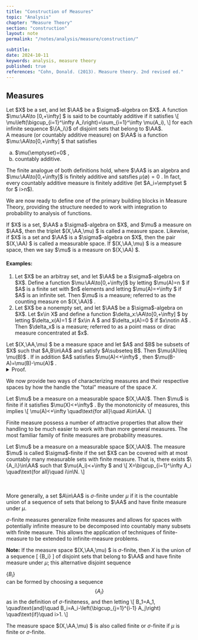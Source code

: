 ```yaml
---
title: "Construction of Measures"
topic: "Analysis"
chapter: "Measure Theory"
section: "construction"
layout: note
permalink: "/notes/analysis/measure/construction/"

subtitle: 
date: 2024-10-11
keywords: analysis, measure theory
published: true
references: "Cohn, Donald. (2013). Measure theory. 2nd revised ed."
---
```


## Measures

<div class='definition' name='Countably additive'>
Let $X$ be a set, and let $\AA$ be a $\sigma$-algebra on $X$. A function $\mu:\AA\to [0,+\infty] $ is said to be countably additive if it satisfies
\[
\mu\left(\bigcup_{i=1}^\infty A_i\right)=\sum_{i=1}^\infty \mu(A_i),
\]
for each infinite sequence $\{A_i\}$ of disjoint sets that belong to $\AA$. 
</div>

<div class='definition' name='Measure'>
A measure (or countably additive measure) on $\AA$ is a function $\mu:\AA\to[0,+\infty] $ that satisfies
<ol type="a">
    <li>$\mu(\emptyset)=0$ ,</li>
    <li>countably additive.</li>
</ol>
</div>

The finite analogue of both definitions hold, where $\AA$ is an algebra and $\mu:\AA\to[0,+\infty]$ is finitely additive and satsfies $\mu(\emptyset)=0$ . In fact, every countably additive measure is finitely additive (let $A_i=\emptyset $ for $ i>n$). 

We are now ready to define one of the primary building blocks in Measure Theory, providing the structure needed to work with integration to probability to analysis of functions. 

<div class='definition' name='Measure space'>
If $X$ is a set, $\AA$ a $\sigma$-algebra on $X$, and $\mu$ a measure on $\AA$, then the triplet $(X,\AA,\mu) $ is called a measure space. Likewise, if $X$ is a set and $\AA$ is a $\sigma$-algebra on $X$, then the pair $(X,\AA) $ is called a measurable space. If $(X,\AA,\mu) $ is a measure space, then we say $\mu$ is a measure on $(X,\AA) $. 
</div>

#### Examples:

<ol>
    <li>Let $X$ be an arbitray set, and let $\AA$ be a $\sigma$-algebra on $X$. Define a function $\mu:\AA\to[0,+\infty]$ by letting $\mu(A)=n $ if $A$ is a finite set with $n$ elements and letting $\mu(A)=+\infty $ if $A$ is an infinite set. Then $\mu$ is a measure; referred to as the counting measure on $(X,\AA)$ .</li>
    <li>Let $X$ be a nonempty set, and let $\AA$ be a $\sigma$-algebra on $X$. Let $x\in X$ and define a function $\delta_x:\AA\to[0,+\infty] $ by letting $\delta_x(A)=1 $ if $x\in A $ and $\delta_x(A)=0 $ if $x\notin A$ . Then $\delta_x$ is a measure; referred to as a point mass or dirac measure concentrated at $x$.</li>
</ol>

<div class='proposition' name='Monotonicity of measures'>
Let $(X,\AA,\mu) $ be a measure space and let $A$ and $B$ be subsets of $X$ such that $A,B\in\AA$ and satisfy $A\subseteq B$. Then $\mu(A)\leq \mu(B)$ . If in addition $A$ satisfies $\mu(A)<+\infty$ , then $\mu(B-A)=\mu(B)-\mu(A)$ . 
</div>

<details class='proof'>
<summary>Proof.</summary>
The sets $A$ and $B-A$ are disjoint and satisfy $B=A\cup (B-A)$ ; thus the additivity of $\mu$ implies that
\[
\mu(B)=\mu(A)+\mu(B-A).
\]
Since $\mu(B-A)\geq 0$ , it follows that $\mu(A)\leq \mu(B)$ . If $\mu(A)<+\infty$ , the relation $\mu(B-A)=\mu(B)-\mu(A) $ also follows. 
</details>

We now provide two ways of characterizing measures and their respective spaces by how the handle the "total" measure of the space $X$. 

<div class='definition' name='Finite measure'>
Let $\mu$ be a measure on a measurable space $(X,\AA)$. Then $\mu$ is finite if it satisfies $\mu(X)<+\infty$ . By the monotonicity of measures, this implies
\[
\mu(A)<+\infty \quad\text{for all}\quad A\in\AA.
\]
</div>

Finite measure possess a number of attractive properties that allow their handling to be much easier to work with than more general measures. The most familiar family of finite measures are probability measures. 

<div class='definition' name='σ-Finite measure'>
Let $\mu$ be a measure on a measurable space $(X,\AA)$. The measure $\mu$ is called $\sigma$-finite if the set $X$ can be covered with at most countably many measurable sets with finite measure. That is, there exists $\{A_i\}\in\AA$ such that $\mu(A_i)<+\infty $  and
\[
X=\bigcup_{i=1}^\infty A_i \quad\text{for all}\quad i\in\N.   
\]

<br><br>
More generally, a set $A\in\AA$ is $\sigma$-finite under $\mu$ if it is the countable union of a sequence of sets that belong to $\AA$ and have finite measure under $\mu$. 
</div>

$\sigma$-finite measures generalize finite measures and allows for spaces with potentially infinite measure to be decomposed into countably many subsets with finite measure. This allows the application of techniques of finite-measure to be extended to infinite-measure problems. 

**Note:** If the measure space $(X,\AA,\mu) $  is $\sigma$-finite, then $X$ is the union of a sequence \[ \{B_i\} \] of disjoint sets that belong to $\AA$ and have finite measure under $\mu$; this alternative disjoint sequence <div>$\{B_i\}$</div> can be formed by choosing a sequence $$\{A_i\}$$ as in the definition of $\sigma$-finiteness, and then letting
\\[
B_1=A_1, \quad\text{and}\quad B_i=A_i-\left(\bigcup_{j=1}^{i-1} A_j\right) \quad\text{if}\quad i>1. 
\\] 

The measure space $(X,\AA,\mu) $  is also called finite or $\sigma$-finite if $\mu$ is finite or $\sigma$-finite.

